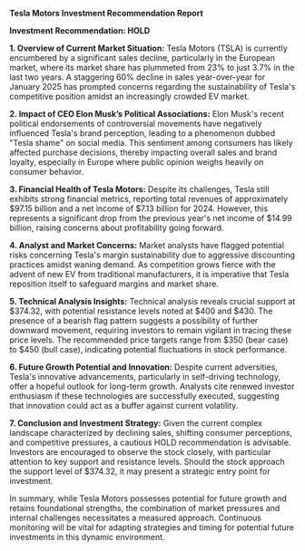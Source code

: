 **Tesla Motors Investment Recommendation Report**

**Investment Recommendation: HOLD**

**1. Overview of Current Market Situation:**
Tesla Motors (TSLA) is currently encumbered by a significant sales decline, particularly in the European market, where its market share has plummeted from 23% to just 3.7% in the last two years. A staggering 60% decline in sales year-over-year for January 2025 has prompted concerns regarding the sustainability of Tesla's competitive position amidst an increasingly crowded EV market.

**2. Impact of CEO Elon Musk’s Political Associations:**
Elon Musk's recent political endorsements of controversial movements have negatively influenced Tesla's brand perception, leading to a phenomenon dubbed "Tesla shame" on social media. This sentiment among consumers has likely affected purchase decisions, thereby impacting overall sales and brand loyalty, especially in Europe where public opinion weighs heavily on consumer behavior.

**3. Financial Health of Tesla Motors:**
Despite its challenges, Tesla still exhibits strong financial metrics, reporting total revenues of approximately $97.15 billion and a net income of $7.13 billion for 2024. However, this represents a significant drop from the previous year's net income of $14.99 billion, raising concerns about profitability going forward.

**4. Analyst and Market Concerns:**
Market analysts have flagged potential risks concerning Tesla's margin sustainability due to aggressive discounting practices amidst waning demand. As competition grows fierce with the advent of new EV from traditional manufacturers, it is imperative that Tesla reposition itself to safeguard margins and market share.

**5. Technical Analysis Insights:**
Technical analysis reveals crucial support at $374.32, with potential resistance levels noted at $400 and $430. The presence of a bearish flag pattern suggests a possibility of further downward movement, requiring investors to remain vigilant in tracing these price levels. The recommended price targets range from $350 (bear case) to $450 (bull case), indicating potential fluctuations in stock performance.

**6. Future Growth Potential and Innovation:**
Despite current adversities, Tesla's innovative advancements, particularly in self-driving technology, offer a hopeful outlook for long-term growth. Analysts cite renewed investor enthusiasm if these technologies are successfully executed, suggesting that innovation could act as a buffer against current volatility.

**7. Conclusion and Investment Strategy:**
Given the current complex landscape characterized by declining sales, shifting consumer perceptions, and competitive pressures, a cautious HOLD recommendation is advisable. Investors are encouraged to observe the stock closely, with particular attention to key support and resistance levels. Should the stock approach the support level of $374.32, it may present a strategic entry point for investment.

In summary, while Tesla Motors possesses potential for future growth and retains foundational strengths, the combination of market pressures and internal challenges necessitates a measured approach. Continuous monitoring will be vital for adapting strategies and timing for potential future investments in this dynamic environment.
```